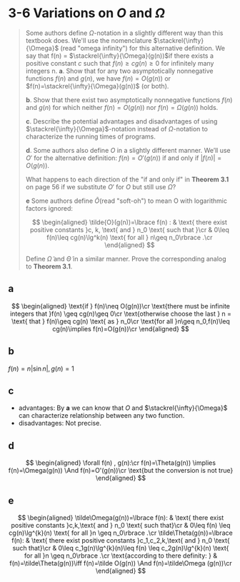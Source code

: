 # 3-6 Variations on $O$ and $\Omega$

> Some authors define $\Omega$-notation in a slightly different way than this textbook does. We'll use the nomenclature $\stackrel{\infty}{\Omega}$ (read "omega infinity") for this alternative definition. We say that f(n) = $\stackrel{\infty}{\Omega}(g(n))$if there exists a positive constant $c$ such that $f(n) \geq cg(n) \geq 0$ for infinitely many integers n.
> **a**. Show that for any two asymptotically nonnegative functions $f(n)$ and $g(n)$, we have $f(n)=O(g(n))$ or $f(n)=\stackrel{\infty}{\Omega}(g(n))$ (or both).
>
> **b**. Show that there exist two asymptotically nonnegative functions $f(n)$ and $g(n)$ for which neither $f(n) = O(g(n))$ nor $f(n) = \Omega(g(n))$ holds.
>
> **c**. Describe the potential advantages and disadvantages of using $\stackrel{\infty}{\Omega}$-notation instead of $\Omega$-notation to characterize the running times of programs.
>
> **d**. Some authors also define $O$ in a slightly different manner. We’ll use $O'$ for the alternative definition: $f(n)=O'(g(n))$ if and only if $|f(n)|=O(g(n))$.
>
> What happens to each direction of the "if and only if" in **Theorem 3.1** on page 56 if we substitute $O'$ for $O$ but still use $\Omega$?
>
> **e**
> Some authors define $\tilde{O}$(read "soft-oh") to mean O with logarithmic factors ignored:
>
> $$
> \begin{aligned}
> \tilde{O}(g(n))=\lbrace f(n) : & \text{ there exist positive constants }c, k, \text{ and } n_0 \text{ such that }\cr
> & 0\leq f(n)\leq cg(n)\lg^k(n) \text{ for all } n\geq n_0\rbrace .\cr
> \end{aligned}
> $$
>
> Define $\tilde{\Omega}$ and $\tilde{\Theta}$ in a similar manner. Prove the corresponding analog to **Theorem 3.1**.

## **a**

$$
\begin{aligned}
    \text{if } f(n)\neq O(g(n))\cr
    \text{there must be infinite integers that }f(n) \geq cg(n)\geq 0\cr
    \text{otherwise choose the last } n = \text{ that } f(n)\geq cg(n) \text{ as } n_0\cr
    \text{for all }n\geq n_0,f(n)\leq cg(n)\implies f(n)=O(g(n))\cr
\end{aligned}
$$

## **b**

$f(n)=n|\sin n|,g(n)=1$

## **c**

- advantages: By **a** we can know that $O$ and $\stackrel{\infty}{\Omega}$ can characterize relationship between any two function.
- disadvantages: Not precise.

## **d**

$$
\begin{aligned}
    \forall f(n) , g(n):\cr
    f(n)=\Theta(g(n)) \implies f(n)=\Omega(g(n)) \And f(n)=O'(g(n))\cr
    \text{but the conversion is not true}
\end{aligned}
$$

## **e**

$$
\begin{aligned}
    \tilde\Omega(g(n))=\lbrace f(n): & \text{ there exist positive constants }c,k,\text{ and } n_0 \text{ such that}\cr
    & 0\leq f(n) \leq cg(n)\lg^{k}(n) \text{ for all }n \geq n_0\rbrace .\cr
    \tilde\Theta(g(n))=\lbrace f(n): & \text{ there exist positive constants }c_1,c_2,k,\text{ and } n_0 \text{ such that}\cr
    & 0\leq c_1g(n)\lg^{k}(n)\leq f(n) \leq c_2g(n)\lg^{k}(n) \text{ for all }n \geq n_0\rbrace .\cr
    \text{according to there definity: } & f(n)=\tilde\Theta(g(n))\iff f(n)=\tilde O(g(n)) \And f(n)=\tilde\Omega (g(n))\cr
\end{aligned}
$$
